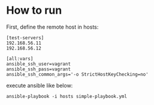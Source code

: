 # How to run
First, define the remote host in hosts:

	[test-servers]
	192.168.56.11
	192.168.56.12

	[all:vars]
	ansible_ssh_user=vagrant
	ansible_ssh_pass=vagrant
	ansible_ssh_common_args='-o StrictHostKeyChecking=no'


execute ansible like below:

	ansible-playbook -i hosts simple-playbook.yml
